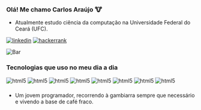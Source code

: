 ### Olá! Me chamo Carlos Araújo 🐮
- Atualmente estudo ciência da computação na Universidade Federal do Ceará (UFC).

[![linkedin](https://img.shields.io/badge/LinkedIn-0077B5?style=for-the-badge&logo=linkedin&logoColor=white)](https://www.linkedin.com/in/carlos-ara%C3%BAjo-46a35a272/)
[![hackerrank](https://img.shields.io/badge/-Hackerrank-2EC866?style=for-the-badge&logo=HackerRank&logoColor=white)](https://www.hackerrank.com/profile/viniciodantas07)

![Bar](https://github-readme-stats.vercel.app/api/top-langs/?username=carlosaraujo7&hide_progress=true)
### Tecnologias que uso no meu dia a dia
<div style="display: inline_block">
    <img style="margin-bottom: 8px;" align="center" alt="html5" src="https://img.shields.io/badge/HTML5-E34F26?style=for-the-badge&logo=html5&logoColor=white"/>
    <img style="margin-bottom: 8px;" align="center" alt="html5" src="https://img.shields.io/badge/CSS3-1572B6?style=for-the-badge&logo=css3&logoColor=white"/>
    <img style="margin-bottom: 8px;" align="center" alt="html5" src="https://img.shields.io/badge/Node.js-43853D?style=for-the-badge&logo=node.js&logoColor=white"/>
    <img style="margin-bottom: 8px;" align="center" alt="html5" src="https://img.shields.io/badge/C-00599C?style=for-the-badge&logo=c&logoColor=white"/>
    <img style="margin-bottom: 8px;" align="center" alt="html5" src="https://img.shields.io/badge/Java-ED8B00?style=for-the-badge&logo=openjdk&logoColor=white"/>
    <img style="margin-bottom: 8px;" align="center" alt="html5" src="https://img.shields.io/badge/python-3670A0?style=for-the-badge&logo=python&logoColor=ffdd54"/>
    <img style="margin-bottom: 8px;" align="center" alt="html5" src="https://img.shields.io/badge/JavaScript-323330?style=for-the-badge&logo=javascript&logoColor=F7DF1E"/>
    <img style="margin-bottom: 8px;" align="center" alt="html5" src="https://img.shields.io/badge/latex-%23008080.svg?style=for-the-badge&logo=latex&logoColor=white"/>
</div>

- Um jovem programador, recorrendo à gambiarra sempre que necessário e vivendo a base de café fraco.
